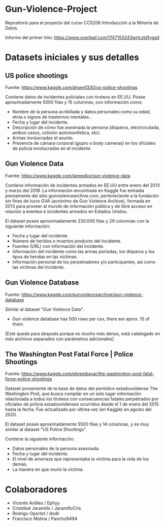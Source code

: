 # Gun-Violence-Project
Repositorio para el proyecto del curso CC5206 Introducción a la Minería de Datos.

Informe del primer hito:
https://www.overleaf.com/1747153243wrtcztdfygzd

# Datasets iniciales y sus detalles

## US police shootings
Fuente: https://www.kaggle.com/ahsen1330/us-police-shootings

Contiene datos de incidentes policiales con tiroteos en EE.UU.
Posee aproximadamente 5000 filas y 15 columnas, con información como:
- Nombre de la persona acribillada y datos personales como su edad, etnia o signos de trastornos mentales..
- Fecha y lugar del incidente.
- Descripción de cómo fue asesinada la persona (disparos, electrocutada, ambos casos, colisión automovilística, etc).
- Armas involucradas el asunto.
- Presencia de cámara corporal (gopro o body cameras) en los oficiales de policía involucrados en el incidente.

## Gun Violence Data
Fuente: https://www.kaggle.com/jameslko/gun-violence-data

Contiene información de incidentes armados en EE.UU entre enero del 2013 y marzo del 2018. La información encontrada en Kaggle 
fue extraída previamente del sitio gunviolencearchive.com, perteneciente a la fundación sin fines de lucro GVA (acrónimo de Gun 
Violence Archive), formada en 2013 para proveer al mundo de información pública y de libre acceso en relación a eventos e incidentes
armados en Estados Unidos.

El dataset posee aproximadamente 230.000 filas y 29 columnas con la siguiente información:
- Fecha y lugar del incidente.
- Número de heridos o muertos producto del incidente.
- Fuentes (URL) con información del incidente.
- Información del incidente como las armas portadas, los disparos y los tipos de heridas en las víctimas.
- Información personal de los perpetradores y/o participantes, así como las víctimas del incidente.

## Gun Violence Database
Fuente: https://www.kaggle.com/gunviolencearchive/gun-violence-database

Similar al dataset "Gun Violence Data".
- Gun violence database has 500 rows per csv, there are aprox. 15 of them.

[Este queda para después porque es mucho más denso, está catalogado en más archivos separados con parámetros adicionales]

## The Washington Post Fatal Force | Police Shootings
Fuente: https://www.kaggle.com/ekrembayar/the-washington-post-fatal-force-police-shootings

Dataset proveniente de la base de datos del periódico estadounidense The Washington Post, que busca compilar en un solo lugar 
información relacionada a todos los tiroteos con consecuencias fatales perpetrados por oficiales de policía estadounidenses
ocurridos desde el 1 de enero del 2015 hasta la fecha. Fue actualizado por última vez (en Kaggle) en agosto del 2020.

El dataset posee aproximadamente 5500 filas y 14 columnas, y es muy similar al dataset "US Police Shootings".

Contiene la siguiente información:
- Datos personales de la persona asesinada.
- Fecha y lugar del incidente.
- El nivel de amenaza que representaba la víctima para la vida de los demás.
- La manera en que murió la víctima.

# Colaboradores
- Vicente Ardiles / Ephyy
- Cristóbal Jaramillo / JaramilloCris
- Rodrigo Oportot / dodii
- Francisco Molina / Pancho9494

